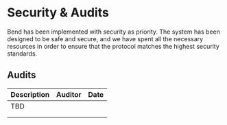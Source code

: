 # Security & Audits

Bend has been implemented with security as priority. The system has been designed to be safe and secure, and we have spent all the necessary resources in order to ensure that the protocol matches the highest security standards.

## Audits

| Description | Auditor | Date |
| ----------- | ------- | ---- |
| TBD         |         |      |
|             |         |      |
|             |         |      |
